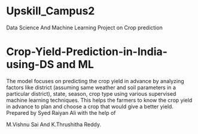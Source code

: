 # Upskill_Campus2
Data Science And Machine Learning Project on Crop prediction
# Crop-Yield-Prediction-in-India-using-DS and ML
The model focuses on predicting the crop yield in advance by analyzing factors like district (assuming same weather and soil parameters in a particular district), state, season, crop type using various supervised machine learning techniques. This helps the farmers to know the crop yield in advance to plan and choose a crop that would give a better yield.
Prepared by Syed Raiyan Ali with the help of

M.Vishnu Sai And K.Thrushitha Reddy.
